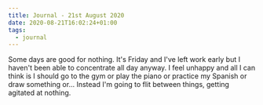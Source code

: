 ```yaml
---
title: Journal - 21st August 2020
date: 2020-08-21T16:02:24+01:00
tags:
  - journal
---
```


Some days are good for nothing. It's Friday and I've left work early but I haven't been able to concentrate all day anyway. I feel unhappy and all I can think is I should go to the gym or play the piano or practice my Spanish or draw something or... Instead I'm going to flit between things, getting agitated at nothing.

